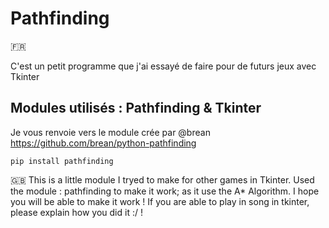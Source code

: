# Pathfinding

:fr:

C'est un petit programme que j'ai essayé de faire pour de futurs jeux avec Tkinter
## Modules utilisés : Pathfinding & Tkinter
Je vous renvoie vers le module crée par @brean
https://github.com/brean/python-pathfinding

`pip install pathfinding`


🇬🇧
This is a little module I tryed to make for other games in Tkinter.
Used the module : pathfinding to make it work; as it use the A* Algorithm. I hope you will be able to make it work ! 
If you are able to play in song in tkinter, please explain how you did it :/ ! 

